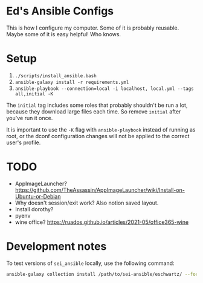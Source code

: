 # Ed's Ansible Configs

This is how I configure my computer.  Some of it is probably reusable.  Maybe some of it is easy helpful!  Who knows.

# Setup

1. `./scripts/install_ansible.bash`
2. `ansible-galaxy install -r requirements.yml`
3. `ansible-playbook --connection=local -i localhost, local.yml --tags all,initial -K`

The `initial` tag includes some roles that probably shouldn't be run a lot,
because they download large files each time.  So remove `initial` after you've
run it once.

It is important to use the `-K` flag with `ansible-playbook` instead of running
as root, or the dconf configuration changes will not be applied to the correct
user's profile.

# TODO

* AppImageLauncher? https://github.com/TheAssassin/AppImageLauncher/wiki/Install-on-Ubuntu-or-Debian
* Why doesn't session/exit work?  Also notion saved layout.
* Install dorothy?
* pyenv
* wine office? https://ruados.github.io/articles/2021-05/office365-wine

# Development notes

To test versions of `sei_ansible` locally, use the following command:

```bash
ansible-galaxy collection install /path/to/sei-ansible/eschwartz/ --force
```